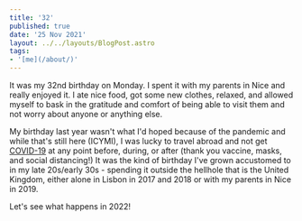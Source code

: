 ```yaml
---
title: '32'
published: true
date: '25 Nov 2021'
layout: ../../layouts/BlogPost.astro
tags:
- '[me](/about/)'
---
```


It was my 32nd birthday on Monday. I spent it with my parents in Nice and really enjoyed it. I ate nice food, got some new clothes, relaxed, and allowed myself to bask in the gratitude and comfort of being able to visit them and not worry about anyone or anything else.

My birthday last year wasn't what I'd hoped because of the pandemic and while that's still here (ICYMI), I was lucky to travel abroad and not get [COVID-19](/post/covid-19/) at any point before, during, or after (thank you vaccine, masks, and social distancing!) It was the kind of birthday I've grown accustomed to in my late 20s/early 30s - spending it outside the hellhole that is the United Kingdom, either alone in Lisbon in 2017 and 2018 or with my parents in Nice in 2019.

Let's see what happens in 2022!